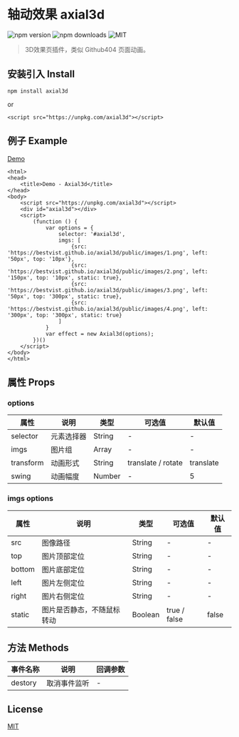 # 轴动效果 axial3d 
![npm version](https://img.shields.io/npm/v/axial3d.svg)
![npm downloads](https://img.shields.io/npm/dt/axial3d.svg)
![MIT](https://img.shields.io/badge/license-MIT-blue.svg)

> 3D效果页插件，类似 Github404 页面动画。

## 安装引入 Install

```
npm install axial3d
```
or
```
<script src="https://unpkg.com/axial3d"></script>
```

## 例子 Example
[Demo](https://bestvist.github.io/axial3d/demo/)

```
<html>
<head>
    <title>Demo - Axial3d</title>
</head>
<body>
    <script src="https://unpkg.com/axial3d"></script>
    <div id="axial3d"></div>
    <script>
        (function () {
            var options = {
                selector: '#axial3d',
                imgs: [
                    {src: 'https://bestvist.github.io/axial3d/public/images/1.png', left: '50px', top: '10px'},
                    {src: 'https://bestvist.github.io/axial3d/public/images/2.png', left: '150px', top: '10px', static: true},
                    {src: 'https://bestvist.github.io/axial3d/public/images/3.png', left: '50px', top: '300px', static: true},
                    {src: 'https://bestvist.github.io/axial3d/public/images/4.png', left: '300px', top: '300px', static: true}
                ]
            }
            var effect = new Axial3d(options);
        })()
    </script>
</body>
</html>
```

## 属性 Props

### options

| 属性 | 说明 | 类型 | 可选值 | 默认值 |
|-|-|-|-|-|
| selector | 元素选择器 | String | - | - |
| imgs | 图片组 | Array | - | - |
| transform | 动画形式 | String | translate / rotate | translate |
| swing | 动画幅度 | Number | - | 5 |

### imgs options

| 属性 | 说明 | 类型 | 可选值 | 默认值 |
|-|-|-|-|-|
| src | 图像路径 | String | - | - |
| top | 图片顶部定位 | String | - | - |
| bottom | 图片底部定位 | String | - | - |
| left | 图片左侧定位 | String | - | - |
| right | 图片右侧定位 | String | - | - |
| static | 图片是否静态，不随鼠标转动 | Boolean | true / false | false |

## 方法 Methods

| 事件名称 | 说明 | 回调参数 |
|-|-|-|
| destory | 取消事件监听 | - |


## License

[MIT](https://github.com/bestvist/axial3d/LICENSE)